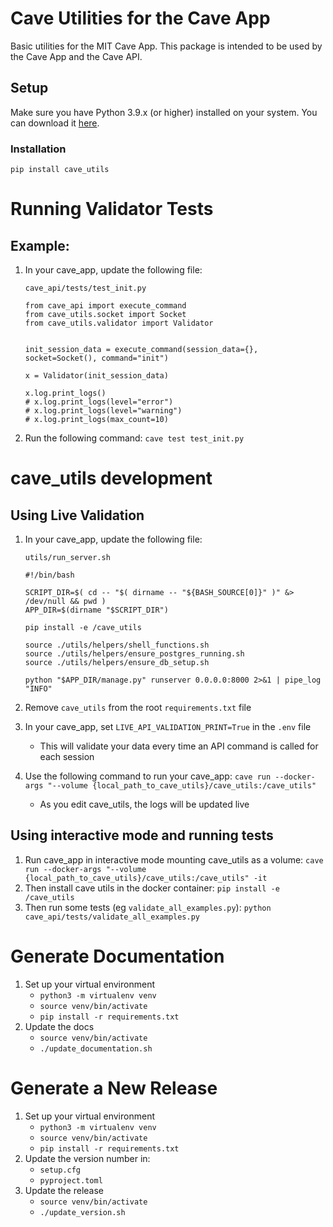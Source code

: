 Cave Utilities for the Cave App
==========
Basic utilities for the MIT Cave App. This package is intended to be used by the Cave App and the Cave API.

Setup
----------

Make sure you have Python 3.9.x (or higher) installed on your system. You can download it [here](https://www.python.org/downloads/).

### Installation

```
pip install cave_utils
```


# Running Validator Tests

## Example:
1. In your cave_app, update the following file:

    `cave_api/tests/test_init.py`
    ```
    from cave_api import execute_command
    from cave_utils.socket import Socket
    from cave_utils.validator import Validator


    init_session_data = execute_command(session_data={}, socket=Socket(), command="init")

    x = Validator(init_session_data)

    x.log.print_logs()
    # x.log.print_logs(level="error")
    # x.log.print_logs(level="warning")
    # x.log.print_logs(max_count=10)
    ```

2. Run the following command:
    `cave test test_init.py`


# cave_utils development

## Using Live Validation

1. In your cave_app, update the following file:

    `utils/run_server.sh`
    ```
    #!/bin/bash

    SCRIPT_DIR=$( cd -- "$( dirname -- "${BASH_SOURCE[0]}" )" &> /dev/null && pwd )
    APP_DIR=$(dirname "$SCRIPT_DIR")

    pip install -e /cave_utils

    source ./utils/helpers/shell_functions.sh
    source ./utils/helpers/ensure_postgres_running.sh
    source ./utils/helpers/ensure_db_setup.sh

    python "$APP_DIR/manage.py" runserver 0.0.0.0:8000 2>&1 | pipe_log "INFO"
    ```

2. Remove `cave_utils` from the root `requirements.txt` file

3. In your cave_app, set `LIVE_API_VALIDATION_PRINT=True` in the `.env` file
    - This will validate your data every time an API command is called for each session

4. Use the following command to run your cave_app:
    `cave run --docker-args "--volume {local_path_to_cave_utils}/cave_utils:/cave_utils"`
    - As you edit cave_utils, the logs will be updated live

## Using interactive mode and running tests

1. Run cave_app in interactive mode mounting cave_utils as a volume:
    `cave run --docker-args "--volume {local_path_to_cave_utils}/cave_utils:/cave_utils" -it`
2. Then install cave utils in the docker container:
    `pip install -e /cave_utils`
3. Then run some tests (eg `validate_all_examples.py`):
    `python cave_api/tests/validate_all_examples.py`

# Generate Documentation

1. Set up your virtual environment
    - `python3 -m virtualenv venv`
    - `source venv/bin/activate`
    - `pip install -r requirements.txt`
2. Update the docs
    - `source venv/bin/activate`
    - `./update_documentation.sh`

# Generate a New Release

1. Set up your virtual environment
    - `python3 -m virtualenv venv`
    - `source venv/bin/activate`
    - `pip install -r requirements.txt`
2. Update the version number in:
    - `setup.cfg`
    - `pyproject.toml`
3. Update the release
    - `source venv/bin/activate`
    - `./update_version.sh`
